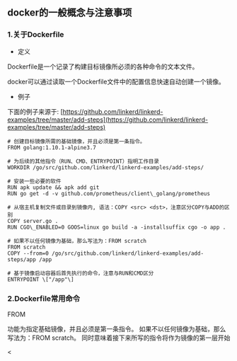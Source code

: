 ## docker的一般概念与注意事项

### 1.关于Dockerfile

* 定义

Dockerfile是一个记录了构建目标镜像所必须的各种命令的文本文件。

docker可以通过读取一个Dockerfile文件中的配置信息快速自动创建一个镜像。

* 例子

下面的例子来源于: [https://github.com/linkerd/linkerd-examples/tree/master/add-steps](https://github.com/linkerd/linkerd-examples/tree/master/add-steps)

```shell
# 创建目标镜像所需的基础镜像，并且必须是第一条指令。
FROM golang:1.10.1-alpine3.7

# 为后续的其他指令（RUN、CMD、ENTRYPOINT）指明工作目录
WORKDIR /go/src/github.com/linkerd/linkerd-examples/add-steps/

# 安装一些必要的软件
RUN apk update && apk add git
RUN go get -d -v github.com/prometheus/client\_golang/prometheus

# 从宿主机复制文件或目录到镜像内, 语法：COPY <src> <dst>，注意区分COPY与ADD的区别
COPY server.go . 
RUN CGO\_ENABLED=0 GOOS=linux go build -a -installsuffix cgo -o app .

# 如果不以任何镜像为基础，那么写法为：FROM scratch
FROM scratch  
COPY --from=0 /go/src/github.com/linkerd/linkerd-examples/add-steps/app /app

# 基于镜像启动容器后首先执行的命令，注意与RUN和CMD区分
ENTRYPOINT \["/app"\]
```

### 2.Dockerfile常用命令

FROM

功能为指定基础镜像，并且必须是第一条指令。
如果不以任何镜像为基础，那么写法为：FROM scratch。
同时意味着接下来所写的指令将作为镜像的第一层开始

<